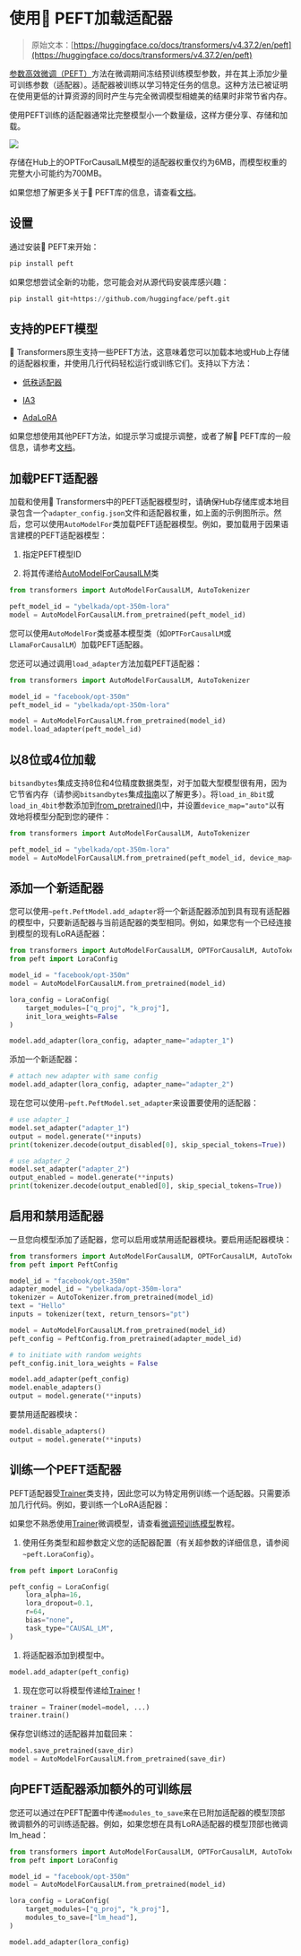 # 使用🤗 PEFT加载适配器

> 原始文本：[https://huggingface.co/docs/transformers/v4.37.2/en/peft](https://huggingface.co/docs/transformers/v4.37.2/en/peft)

[参数高效微调（PEFT）](https://huggingface.co/blog/peft)方法在微调期间冻结预训练模型参数，并在其上添加少量可训练参数（适配器）。适配器被训练以学习特定任务的信息。这种方法已被证明在使用更低的计算资源的同时产生与完全微调模型相媲美的结果时非常节省内存。

使用PEFT训练的适配器通常比完整模型小一个数量级，这样方便分享、存储和加载。

![](../Images/5e34ae8912ca7fcb5554d98cb511bc58.png)

存储在Hub上的OPTForCausalLM模型的适配器权重仅约为6MB，而模型权重的完整大小可能约为700MB。

如果您想了解更多关于🤗 PEFT库的信息，请查看[文档](https://huggingface.co/docs/peft/index)。

## 设置

通过安装🤗 PEFT来开始：

```py
pip install peft
```

如果您想尝试全新的功能，您可能会对从源代码安装库感兴趣：

```py
pip install git+https://github.com/huggingface/peft.git
```

## 支持的PEFT模型

🤗 Transformers原生支持一些PEFT方法，这意味着您可以加载本地或Hub上存储的适配器权重，并使用几行代码轻松运行或训练它们。支持以下方法：

+   [低秩适配器](https://huggingface.co/docs/peft/conceptual_guides/lora)

+   [IA3](https://huggingface.co/docs/peft/conceptual_guides/ia3)

+   [AdaLoRA](https://arxiv.org/abs/2303.10512)

如果您想使用其他PEFT方法，如提示学习或提示调整，或者了解🤗 PEFT库的一般信息，请参考[文档](https://huggingface.co/docs/peft/index)。

## 加载PEFT适配器

加载和使用🤗 Transformers中的PEFT适配器模型时，请确保Hub存储库或本地目录包含一个`adapter_config.json`文件和适配器权重，如上面的示例图所示。然后，您可以使用`AutoModelFor`类加载PEFT适配器模型。例如，要加载用于因果语言建模的PEFT适配器模型：

1.  指定PEFT模型ID

1.  将其传递给[AutoModelForCausalLM](/docs/transformers/v4.37.2/en/model_doc/auto#transformers.AutoModelForCausalLM)类

```py
from transformers import AutoModelForCausalLM, AutoTokenizer

peft_model_id = "ybelkada/opt-350m-lora"
model = AutoModelForCausalLM.from_pretrained(peft_model_id)
```

您可以使用`AutoModelFor`类或基本模型类（如`OPTForCausalLM`或`LlamaForCausalLM`）加载PEFT适配器。

您还可以通过调用`load_adapter`方法加载PEFT适配器：

```py
from transformers import AutoModelForCausalLM, AutoTokenizer

model_id = "facebook/opt-350m"
peft_model_id = "ybelkada/opt-350m-lora"

model = AutoModelForCausalLM.from_pretrained(model_id)
model.load_adapter(peft_model_id)
```

## 以8位或4位加载

`bitsandbytes`集成支持8位和4位精度数据类型，对于加载大型模型很有用，因为它节省内存（请参阅`bitsandbytes`集成[指南](./quantization#bitsandbytes-integration)以了解更多）。将`load_in_8bit`或`load_in_4bit`参数添加到[from_pretrained()](/docs/transformers/v4.37.2/en/main_classes/model#transformers.PreTrainedModel.from_pretrained)中，并设置`device_map="auto"`以有效地将模型分配到您的硬件：

```py
from transformers import AutoModelForCausalLM, AutoTokenizer

peft_model_id = "ybelkada/opt-350m-lora"
model = AutoModelForCausalLM.from_pretrained(peft_model_id, device_map="auto", load_in_8bit=True)
```

## 添加一个新适配器

您可以使用`~peft.PeftModel.add_adapter`将一个新适配器添加到具有现有适配器的模型中，只要新适配器与当前适配器的类型相同。例如，如果您有一个已经连接到模型的现有LoRA适配器：

```py
from transformers import AutoModelForCausalLM, OPTForCausalLM, AutoTokenizer
from peft import LoraConfig

model_id = "facebook/opt-350m"
model = AutoModelForCausalLM.from_pretrained(model_id)

lora_config = LoraConfig(
    target_modules=["q_proj", "k_proj"],
    init_lora_weights=False
)

model.add_adapter(lora_config, adapter_name="adapter_1")
```

添加一个新适配器：

```py
# attach new adapter with same config
model.add_adapter(lora_config, adapter_name="adapter_2")
```

现在您可以使用`~peft.PeftModel.set_adapter`来设置要使用的适配器：

```py
# use adapter_1
model.set_adapter("adapter_1")
output = model.generate(**inputs)
print(tokenizer.decode(output_disabled[0], skip_special_tokens=True))

# use adapter_2
model.set_adapter("adapter_2")
output_enabled = model.generate(**inputs)
print(tokenizer.decode(output_enabled[0], skip_special_tokens=True))
```

## 启用和禁用适配器

一旦您向模型添加了适配器，您可以启用或禁用适配器模块。要启用适配器模块：

```py
from transformers import AutoModelForCausalLM, OPTForCausalLM, AutoTokenizer
from peft import PeftConfig

model_id = "facebook/opt-350m"
adapter_model_id = "ybelkada/opt-350m-lora"
tokenizer = AutoTokenizer.from_pretrained(model_id)
text = "Hello"
inputs = tokenizer(text, return_tensors="pt")

model = AutoModelForCausalLM.from_pretrained(model_id)
peft_config = PeftConfig.from_pretrained(adapter_model_id)

# to initiate with random weights
peft_config.init_lora_weights = False

model.add_adapter(peft_config)
model.enable_adapters()
output = model.generate(**inputs)
```

要禁用适配器模块：

```py
model.disable_adapters()
output = model.generate(**inputs)
```

## 训练一个PEFT适配器

PEFT适配器受[Trainer](/docs/transformers/v4.37.2/en/main_classes/trainer#transformers.Trainer)类支持，因此您可以为特定用例训练一个适配器。只需要添加几行代码。例如，要训练一个LoRA适配器：

如果您不熟悉使用[Trainer](/docs/transformers/v4.37.2/en/main_classes/trainer#transformers.Trainer)微调模型，请查看[微调预训练模型](training)教程。

1.  使用任务类型和超参数定义您的适配器配置（有关超参数的详细信息，请参阅`~peft.LoraConfig`）。

```py
from peft import LoraConfig

peft_config = LoraConfig(
    lora_alpha=16,
    lora_dropout=0.1,
    r=64,
    bias="none",
    task_type="CAUSAL_LM",
)
```

1.  将适配器添加到模型中。

```py
model.add_adapter(peft_config)
```

1.  现在您可以将模型传递给[Trainer](/docs/transformers/v4.37.2/en/main_classes/trainer#transformers.Trainer)！

```py
trainer = Trainer(model=model, ...)
trainer.train()
```

保存您训练过的适配器并加载回来：

```py
model.save_pretrained(save_dir)
model = AutoModelForCausalLM.from_pretrained(save_dir)
```

## 向PEFT适配器添加额外的可训练层

您还可以通过在PEFT配置中传递`modules_to_save`来在已附加适配器的模型顶部微调额外的可训练适配器。例如，如果您想在具有LoRA适配器的模型顶部也微调lm_head：

```py
from transformers import AutoModelForCausalLM, OPTForCausalLM, AutoTokenizer
from peft import LoraConfig

model_id = "facebook/opt-350m"
model = AutoModelForCausalLM.from_pretrained(model_id)

lora_config = LoraConfig(
    target_modules=["q_proj", "k_proj"],
    modules_to_save=["lm_head"],
)

model.add_adapter(lora_config)
```

